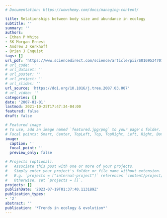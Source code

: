 ```yaml
---
# Documentation: https://wowchemy.com/docs/managing-content/

title: Relationships between body size and abundance in ecology
subtitle: ''
summary: ''
authors:
- Ethan P White
- SK Morgan Ernest
- Andrew J Kerkhoff
- Brian J Enquist
tags: []
url_pdf: 'https://www.sciencedirect.com/science/article/pii/S0169534707000985/pdfft?md5=a0c6f3a958e77dd464414520dd74329f&pid=1-s2.0-S0169534707000985-main.pdf'
# url_code: ''
# url_dataset: ''
# url_poster: ''
# url_project: ''
# url_slides: ''
url_source: 'https://doi.org/10.1016/j.tree.2007.03.007'
# url_video: ''
categories: []
date: '2007-01-01'
lastmod: 2021-10-25T17:47:34-04:00
featured: false
draft: false

# Featured image
# To use, add an image named `featured.jpg/png` to your page's folder.
# Focal points: Smart, Center, TopLeft, Top, TopRight, Left, Right, BottomLeft, Bottom, BottomRight.
image:
  caption: ''
  focal_point: ''
  preview_only: false

# Projects (optional).
#   Associate this post with one or more of your projects.
#   Simply enter your project's folder or file name without extension.
#   E.g. `projects = ["internal-project"]` references `content/project/deep-learning/index.md`.
#   Otherwise, set `projects = []`.
projects: []
publishDate: '2023-07-19T01:37:40.113189Z'
publication_types:
- '2'
abstract: ''
publication: '*Trends in ecology & evolution*'
---
```

